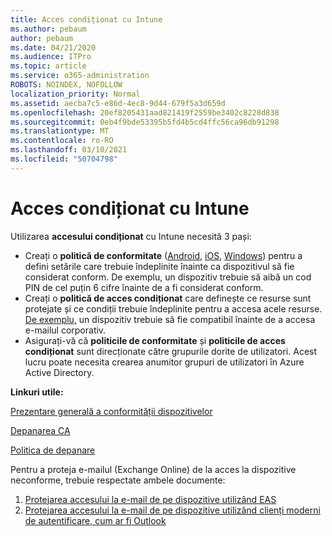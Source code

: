 ```yaml
---
title: Acces condiționat cu Intune
ms.author: pebaum
author: pebaum
ms.date: 04/21/2020
ms.audience: ITPro
ms.topic: article
ms.service: o365-administration
ROBOTS: NOINDEX, NOFOLLOW
localization_priority: Normal
ms.assetid: aecba7c5-e86d-4ec8-9d44-679f5a3d659d
ms.openlocfilehash: 20ef8205431aad821419f2559be3402c8228d838
ms.sourcegitcommit: 0eb4f9bde53395b5fd4b5cd4ffc56ca96db91298
ms.translationtype: MT
ms.contentlocale: ro-RO
ms.lasthandoff: 03/10/2021
ms.locfileid: "50704798"
---
```

# <a name="conditional-access-with-intune"></a>Acces condiționat cu Intune

Utilizarea  **accesului condiționat**  cu Intune necesită 3 pași:

- Creați o  **politică de conformitate**  ([Android](https://docs.microsoft.com/intune/compliance-policy-create-android),  [iOS](https://docs.microsoft.com/intune/compliance-policy-create-ios),  [Windows](https://docs.microsoft.com//intune/compliance-policy-create-windows)) pentru a defini setările care trebuie îndeplinite înainte ca dispozitivul să fie considerat conform. De exemplu, un dispozitiv trebuie să aibă un cod PIN de cel puțin 6 cifre înainte de a fi considerat conform.
- Creați o **politică de acces condiționat**  care definește ce resurse sunt protejate și ce condiții trebuie îndeplinite pentru a accesa acele resurse.  [De exemplu,](https://docs.microsoft.com/intune/tutorial-protect-email-on-unmanaged-devices#create-conditional-access-policies)  un dispozitiv trebuie să fie compatibil înainte de a accesa e-mailul corporativ.
- Asigurați-vă că **politicile de conformitate**  și  **politicile de acces condiționat**  sunt direcționate către grupurile dorite de utilizatori. Acest lucru poate necesita crearea anumitor grupuri de utilizatori în Azure Active Directory.

**Linkuri utile:**

[Prezentare generală a conformității dispozitivelor](https://docs.microsoft.com/intune/device-compliance-get-started)

[Depanarea CA](https://docs.microsoft.com/intune/troubleshoot-conditional-access)

[Politica de depanare](https://docs.microsoft.com/troubleshoot/mem/intune/troubleshoot-policies-in-microsoft-intune)

Pentru a proteja e-mailul (Exchange Online) de la acces la dispozitive neconforme, trebuie respectate ambele documente:

1. [Protejarea accesului la e-mail de pe dispozitive utilizând EAS](https://docs.microsoft.com/intune/tutorial-protect-email-on-unmanaged-devices)
2. [Protejarea accesului la e-mail de pe dispozitive utilizând clienți moderni de autentificare, cum ar fi Outlook](https://docs.microsoft.com/intune/tutorial-protect-email-on-enrolled-devices)